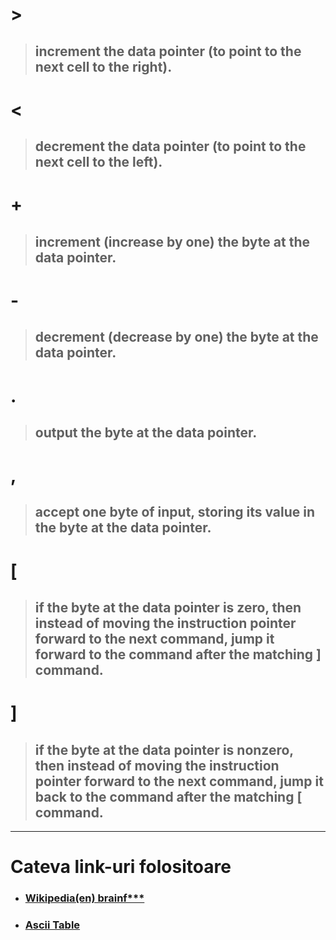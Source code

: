# **\>**	
> ## increment the data pointer (to point to the next cell to the right).

# **<**	
> ## decrement the data pointer (to point to the next cell to the left).

# **\+**	
> ## increment (increase by one) the byte at the data pointer.

# **\-**	
> ## decrement (decrease by one) the byte at the data pointer.

# **.**	
> ## output the byte at the data pointer.

# **,**	
> ## accept one byte of input, storing its value in the byte at the data pointer.

# **[**
> ## if the byte at the data pointer is zero, then instead of moving the instruction pointer forward to the next command, jump it forward to the command after the matching ] command.

# **]**
> ## if the byte at the data pointer is nonzero, then instead of moving the instruction pointer forward to the next command, jump it back to the command after the matching [ command.

---
# Cateva link-uri folositoare
- ### [Wikipedia(en) brainf***](https://en.wikipedia.org/wiki/Brainfuck)
- ### [Ascii Table](http://www.asciitable.com/)

